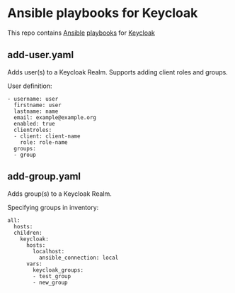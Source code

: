 # Ansible playbooks for Keycloak

This repo contains [Ansible](https://www.ansible.com) [playbooks](https://docs.ansible.com/ansible/latest/user_guide/playbooks_intro.html) for [Keycloak](https://www.keycloak.org)

## add-user.yaml

Adds user(s) to a Keycloak Realm. Supports adding client roles and groups.

User definition:
```
- username: user
  firstname: user
  lastname: name
  email: example@example.org
  enabled: true
  clientroles:
  - client: client-name
    role: role-name
  groups:
  - group
```

## add-group.yaml

Adds group(s) to a Keycloak Realm. 

Specifying groups in inventory:
```
all:
  hosts:
  children:
    keycloak:
      hosts:
        localhost:
          ansible_connection: local
      vars:
        keycloak_groups:
        - test_group
        - new_group
```